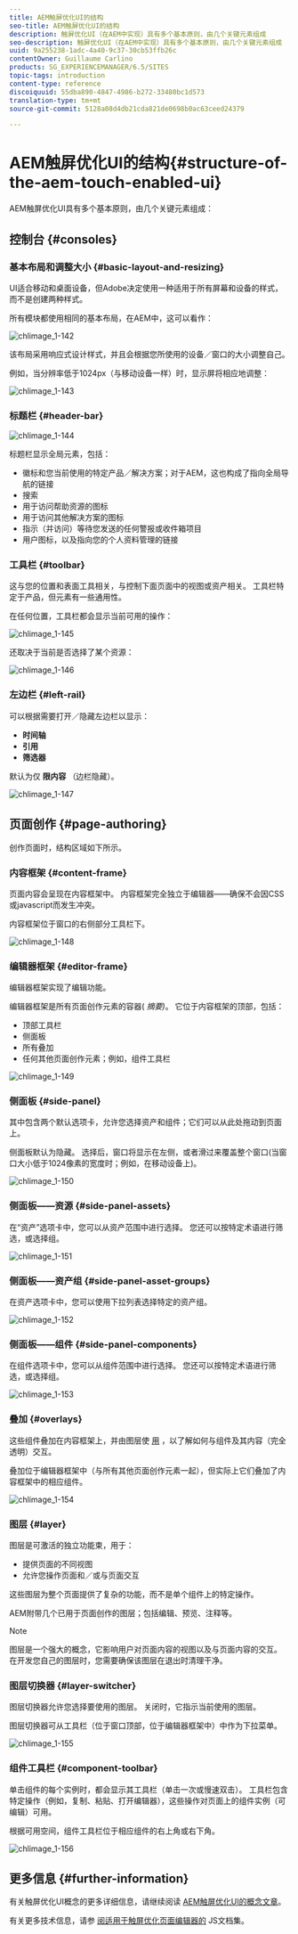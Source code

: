 ```yaml
---
title: AEM触屏优化UI的结构
seo-title: AEM触屏优化UI的结构
description: 触屏优化UI（在AEM中实现）具有多个基本原则，由几个关键元素组成
seo-description: 触屏优化UI（在AEM中实现）具有多个基本原则，由几个关键元素组成
uuid: 9a255238-1adc-4a40-9c37-30cb53ffb26c
contentOwner: Guillaume Carlino
products: SG_EXPERIENCEMANAGER/6.5/SITES
topic-tags: introduction
content-type: reference
discoiquuid: 55dba890-4847-4986-b272-33480bc1d573
translation-type: tm+mt
source-git-commit: 5128a08d4db21cda821de0698b0ac63ceed24379

---
```



# AEM触屏优化UI的结构{#structure-of-the-aem-touch-enabled-ui}

AEM触屏优化UI具有多个基本原则，由几个关键元素组成：

## 控制台 {#consoles}

### 基本布局和调整大小 {#basic-layout-and-resizing}

UI适合移动和桌面设备，但Adobe决定使用一种适用于所有屏幕和设备的样式，而不是创建两种样式。

所有模块都使用相同的基本布局，在AEM中，这可以看作：

![chlimage_1-142](assets/chlimage_1-142.png)

该布局采用响应式设计样式，并且会根据您所使用的设备／窗口的大小调整自己。

例如，当分辨率低于1024px（与移动设备一样）时，显示屏将相应地调整：

![chlimage_1-143](assets/chlimage_1-143.png)

### 标题栏 {#header-bar}

![chlimage_1-144](assets/chlimage_1-144.png)

标题栏显示全局元素，包括：

* 徽标和您当前使用的特定产品／解决方案；对于AEM，这也构成了指向全局导航的链接
* 搜索
* 用于访问帮助资源的图标
* 用于访问其他解决方案的图标
* 指示（并访问）等待您发送的任何警报或收件箱项目
* 用户图标，以及指向您的个人资料管理的链接

### 工具栏 {#toolbar}

这与您的位置和表面工具相关，与控制下面页面中的视图或资产相关。 工具栏特定于产品，但元素有一些通用性。

在任何位置，工具栏都会显示当前可用的操作：

![chlimage_1-145](assets/chlimage_1-145.png)

还取决于当前是否选择了某个资源：

![chlimage_1-146](assets/chlimage_1-146.png)

### 左边栏 {#left-rail}

可以根据需要打开／隐藏左边栏以显示：

* **时间轴**
* **引用**
* **筛选器**

默认为仅 **限内容** （边栏隐藏）。

![chlimage_1-147](assets/chlimage_1-147.png)

## 页面创作 {#page-authoring}

创作页面时，结构区域如下所示。

### 内容框架 {#content-frame}

页面内容会呈现在内容框架中。 内容框架完全独立于编辑器——确保不会因CSS或javascript而发生冲突。

内容框架位于窗口的右侧部分工具栏下。

![chlimage_1-148](assets/chlimage_1-148.png)

### 编辑器框架 {#editor-frame}

编辑器框架实现了编辑功能。

编辑器框架是所有页面创作元素的容器( *摘要)*。 它位于内容框架的顶部，包括：

* 顶部工具栏
* 侧面板
* 所有叠加
* 任何其他页面创作元素；例如，组件工具栏

![chlimage_1-149](assets/chlimage_1-149.png)

### 侧面板 {#side-panel}

其中包含两个默认选项卡，允许您选择资产和组件；它们可以从此处拖动到页面上。

侧面板默认为隐藏。 选择后，窗口将显示在左侧，或者滑过来覆盖整个窗口(当窗口大小低于1024像素的宽度时；例如，在移动设备上)。

![chlimage_1-150](assets/chlimage_1-150.png)

### 侧面板——资源 {#side-panel-assets}

在“资产”选项卡中，您可以从资产范围中进行选择。 您还可以按特定术语进行筛选，或选择组。

![chlimage_1-151](assets/chlimage_1-151.png)

### 侧面板——资产组 {#side-panel-asset-groups}

在资产选项卡中，您可以使用下拉列表选择特定的资产组。

![chlimage_1-152](assets/chlimage_1-152.png)

### 侧面板——组件 {#side-panel-components}

在组件选项卡中，您可以从组件范围中进行选择。 您还可以按特定术语进行筛选，或选择组。

![chlimage_1-153](assets/chlimage_1-153.png)

### 叠加 {#overlays}

这些组件叠加在内容框架上，并由图层使 [用](#layer) ，以了解如何与组件及其内容（完全透明）交互。

叠加位于编辑器框架中（与所有其他页面创作元素一起），但实际上它们叠加了内容框架中的相应组件。

![chlimage_1-154](assets/chlimage_1-154.png)

### 图层 {#layer}

图层是可激活的独立功能束，用于：

* 提供页面的不同视图
* 允许您操作页面和／或与页面交互

这些图层为整个页面提供了复杂的功能，而不是单个组件上的特定操作。

AEM附带几个已用于页面创作的图层；包括编辑、预览、注释等。

>[!NOTE]
>
>图层是一个强大的概念，它影响用户对页面内容的视图以及与页面内容的交互。 在开发您自己的图层时，您需要确保该图层在退出时清理干净。

### 图层切换器 {#layer-switcher}

图层切换器允许您选择要使用的图层。 关闭时，它指示当前使用的图层。

图层切换器可从工具栏（位于窗口顶部，位于编辑器框架中）中作为下拉菜单。

![chlimage_1-155](assets/chlimage_1-155.png)

### 组件工具栏 {#component-toolbar}

单击组件的每个实例时，都会显示其工具栏（单击一次或慢速双击）。 工具栏包含特定操作（例如，复制、粘贴、打开编辑器），这些操作对页面上的组件实例（可编辑）可用。

根据可用空间，组件工具栏位于相应组件的右上角或右下角。

![chlimage_1-156](assets/chlimage_1-156.png)

## 更多信息 {#further-information}

有关触屏优化UI概念的更多详细信息，请继续阅读 [AEM触屏优化UI的概念文章](/help/sites-developing/touch-ui-concepts.md)。

有关更多技术信息，请参 [阅适用于触屏优化页面编辑器的](https://helpx.adobe.com/experience-manager/6-5/sites/developing/using/reference-materials/jsdoc/ui-touch/editor-core/index.html) JS文档集。

